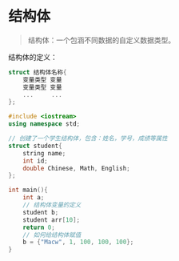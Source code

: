 # 结构体

> 结构体：一个包涵不同数据的自定义数据类型。

结构体的定义：
``` c++
struct 结构体名称{
    变量类型 变量
    变量类型 变量
    ...     ...
};
```

``` c++
#include <iostream>
using namespace std;

// 创建了一个学生结构体，包含：姓名，学号，成绩等属性
struct student{
    string name;
    int id;
    double Chinese, Math, English;
};

int main(){
    int a;
    // 结构体变量的定义
    student b;
    student arr[10];
    return 0;
    // 如何给结构体赋值
    b = {"Macw", 1, 100, 100, 100};
}
```